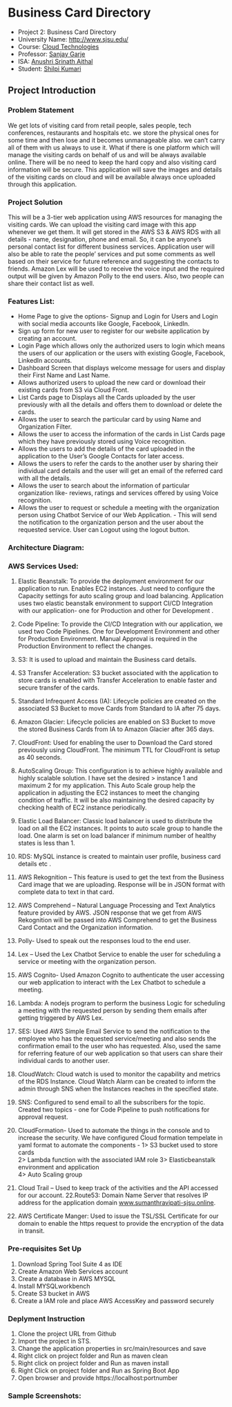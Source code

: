 # Business Card Directory

- Project 2: Business Card Directory<br>
- University Name: http://www.sjsu.edu/<br>
- Course: [Cloud Technologies](http://info.sjsu.edu/web-dbgen/catalog/courses/CMPE281.html)<br>
- Professor: [Sanjay Garje](https://www.linkedin.com/in/sanjaygarje/)<br>
- ISA: [Anushri Srinath Aithal](https://www.linkedin.com/in/anushri-aithal/)<br>
- Student: [Shilpi Kumari](www.linkedin.com/in/shilpi-kumari-58764a64)

## Project Introduction<br>

### Problem Statement
We get lots of visiting card from retail people, sales people, tech conferences, restaurants and hospitals etc. we store the physical ones for some time and then lose and it becomes unmanageable also. we can’t carry all of them with us always to use it. What if there is one platform which will manage the visiting cards on behalf of us and will be always available online. There will be no need to keep the hard copy and also visiting card information will be secure. This application will save the images and details of the visiting cards on cloud and will be available always once uploaded through this application.

### Project Solution
This will be a 3-tier web application using AWS resources for managing the visiting cards. We can upload the visiting card image with this app whenever we get them. It will get stored in the AWS S3 & AWS RDS with all details - name, designation, phone and email. So, it can be anyone’s personal contact list for different business services. Application user will also be able to rate the people’ services and put some comments as well based on their service for future reference and suggesting the contacts to friends. Amazon Lex will be used to receive the voice input and the required output will be given by Amazon Polly to the end users. Also, two people can share their contact list as well.

### Features List:
- Home Page to give the options- Signup and Login for Users and Login with social media accounts like Google, Facebook, LinkedIn.
- Sign up form for new user to register for our website application by creating an account.
- Login Page which allows only the authorized users to login which means the users of our application or the users with existing Google, Facebook, LinkedIn accounts.
- Dashboard Screen that displays welcome message for users and display their First Name and Last Name.
- Allows authorized users to upload the new card or download their existing cards from S3 via Cloud Front.
- List Cards page to Displays all the Cards uploaded by the user previously with all the details and offers them to download or delete the cards.
- Allows the user to search the particular card by using Name and Organization Filter.
- Allows the user to access the information of the cards in List Cards page which they have previously stored using Voice recognition.
- Allows the users to add the details of the card uploaded in the application to the User’s Google Contacts for later access.
- Allows the users to refer the cards to the another user by sharing their individual card details and the user will get an email of the referred card with all the details.
- Allows the user to search about the information of particular organization like- reviews, ratings and services offered by using Voice recognition. 
- Allows the user to request or schedule a meeting with the organization person using Chatbot Service of our Web Application. - This will send the notification to the organization person and the user about the requested service.
User can Logout using the logout button.

### Architecture Diagram:
### AWS Services Used:
1. Elastic Beanstalk: To provide the deployment environment for our application to run. Enables EC2 instances. Just need to configure the Capacity settings for auto scaling group and load balancing. Application uses two elastic beanstalk environment to support CI/CD Integration with our application- one for Production and other for Development .
2. Code Pipeline: To provide the CI/CD Integration with our application, we used two Code Pipelines. One for Development Environment and other for Production Environment. Manual Approval is required in the Production Environment to reflect the changes.
3. S3: It is used to upload and maintain the Business card details. 
4. S3 Transfer Acceleration: S3 bucket associated with the application to store cards is enabled with Transfer Acceleration to enable faster and secure transfer of the cards.
5. Standard Infrequent Access (IA): Lifecycle policies are created on the associated S3 Bucket to move Cards from Standard to IA after 75 days.
6. Amazon Glacier: Lifecycle policies are enabled on S3 Bucket to move the stored Business Cards from IA to Amazon Glacier after 365 days.
7. CloudFront: Used for enabling the user to Download the Card stored previously using  CloudFront. The minimum TTL for CloudFront is setup as 40 seconds.
8. AutoScaling Group: This configuration is to achieve highly available and highly scalable solution. I have set the desired > instance 1 and maximum 2 for my application. This Auto Scale group help the application in adjusting the EC2 instances to meet the changing condition of traffic. It will be also maintaining the desired capacity by checking health of EC2 instance periodically.
9. Elastic Load Balancer: Classic load balancer is used to distribute the load on all the EC2 instances. It points to auto scale group to handle the load. One alarm is set on load balancer if minimum number of healthy states is less than 1.<br>
10. RDS: MySQL instance is created to maintain user profile, business card details etc .<br>
11. AWS Rekognition – This feature is used to get the text from the Business Card image that we are uploading. Response will be in JSON format with complete data to text in that card.
12. AWS Comprehend – Natural Language Processing and Text Analytics feature provided by AWS. JSON response that we get from AWS Rekognition will be passed into AWS Comprehend to get the Business Card Contact and the Organization information.
13. Polly- Used to speak out the responses loud to the end user.
14. Lex – Used the Lex Chatbot Service to enable the user for scheduling a service or meeting with the organization person.
15. AWS Cognito-  Used Amazon Cognito to authenticate the user accessing our web application to interact with the Lex Chatbot to schedule a meeting.
16. Lambda: A nodejs program to perform the business Logic for scheduling a meeting with the requested person by sending them emails after getting triggered by AWS Lex.
17. SES: Used AWS Simple Email Service to send the notification to the employee who has the requested service/meeting and also sends the confirmation email to the user who has requested. Also, used the same for referring feature of our web application so that users can share their individual cards to another user.
18. CloudWatch: Cloud watch is used to monitor the capability and metrics of the RDS Instance. Cloud Watch Alarm can be created to inform the admin through SNS when the Instances reaches in the specified state.
19. SNS: Configured to send email to all the subscribers for the topic. Created two topics - one for Code Pipeline to push notifications for approval request.
20. CloudFormation- Used to automate the things in the console and to increase the security. We have configured Cloud formation tempelate in yaml format to automate the components -
1> S3 bucket used to store cards                          
2> Lambda function with the associated IAM role
3> Elasticbeanstalk environment and application                            
4> Auto Scaling group

21. Cloud Trail –  Used to keep track of the activities and the API accessed for our account.
22.Route53: Domain Name Server that resolves IP address for the application domain www.sumanthravipati-sjsu.online.
23. AWS Certificate Manger: Used to issue the TSL/SSL Certificate for our domain to enable the https request to provide the encryption of the data in transit.

### Pre-requisites Set Up<br>
1) Download Spring Tool Suite 4 as IDE
2) Create Amazon Web Services account
3) Create a database in AWS MYSQL
4) Install MYSQLworkbench
5) Create S3 bucket in AWS
6) Create a IAM role and place AWS AccessKey and password securely

### Deplyment Instruction<br>
1) Clone the project URL from Github
2) Import the project in STS.
3) Change the application properties in  src/main/resources and save
4) Right click on project folder and Run as maven clean
5) Right click on project folder and Run as maven install
6) Right Click on project folder and Run as Spring Boot App
7) Open browser and provide https://localhost:portnumber
### Sample Screenshots:
